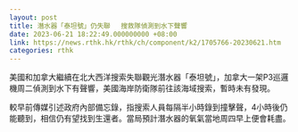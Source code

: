 ```yaml
---
layout: post
title: 潛水器「泰坦號」仍失聯　 搜救隊偵測到水下聲響
date: 2023-06-21 18:22:49.000000000 +08:00
link: https://news.rthk.hk/rthk/ch/component/k2/1705766-20230621.htm
categories: rthk
---
```


美國和加拿大繼續在北大西洋搜索失聯觀光潛水器「泰坦號」，加拿大一架P3巡邏機周二偵測到水下有聲響，美國海岸防衛隊前往該海域搜索，暫時未有發現。

較早前傳媒引述政府內部備忘錄，指搜索人員每隔半小時錄到撞擊聲，4小時後仍能聽到，相信仍有望找到生還者。當局預計潛水器的氧氣當地周四早上便會耗盡。
